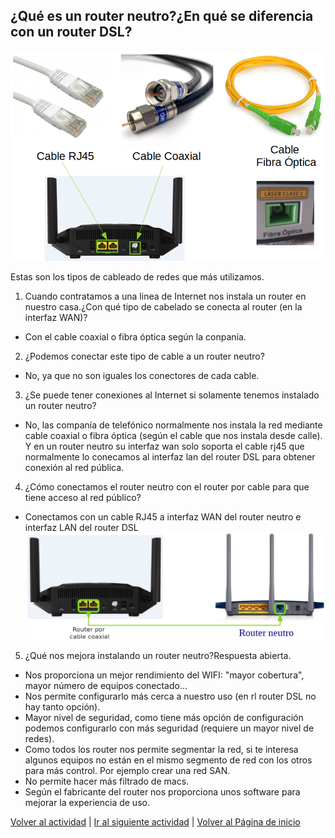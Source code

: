 ## ¿Qué es un router neutro?¿En qué se diferencia con un router DSL?
![Reinicia la página para volver a cargar el imagen](imagen/cable.png)

Estas son los tipos de cableado de redes que más utilizamos.


1. Cuando contratamos a una linea de Internet nos instala un router en nuestro casa.¿Con qué tipo de cabelado se conecta al router (en la interfaz WAN)?

 * Con el cable coaxial o fibra óptica según la conpanía.

2. ¿Podemos conectar este tipo de cable a un router neutro?

  * No, ya que no son iguales los conectores de cada cable.

3. ¿Se puede tener conexiones al Internet si solamente tenemos instalado un router neutro?
  * No, las companía de telefónico normalmente nos instala la red mediante cable coaxial o fibra óptica (según el cable que nos instala desde calle). Y en un router neutro su interfaz wan solo soporta el cable rj45 que normalmente lo conecamos al interfaz lan del router DSL para obtener conexión al red pública.

4. ¿Cómo conectamos el router neutro con el router por cable para que tiene acceso al red público?
  * Conectamos con un cable RJ45 a interfaz WAN del router neutro e interfaz LAN del router DSL
  ![Reinicia la página para volver a cargar el imagen](imagen/router2.png)

5. ¿Qué nos mejora instalando un router neutro?Respuesta abierta.
  * Nos proporciona un mejor rendimiento del WIFI: "mayor cobertura", mayor número de equipos conectado...
  * Nos permite configurarlo más cerca a nuestro uso (en rl router DSL no hay tanto opción).
  * Mayor nivel de seguridad, como tiene más opción de configuración podemos configurarlo con más seguridad (requiere un mayor nivel de redes).
  * Como todos los router nos permite segmentar la red, si te interesa algunos equipos no están en el mismo segmento de red con los otros para más control. Por ejemplo crear una red SAN.
  * No permite hacer más filtrado de macs.
  * Según el fabricante del router nos proporciona unos software para mejorar la experiencia de uso.

[Volver al actividad](ActividadRQ5.1.md)  |  [Ir al siguiente actividad](ActividadRQ5.2.md)  | [Volver al Página de inicio](inicio.md)
